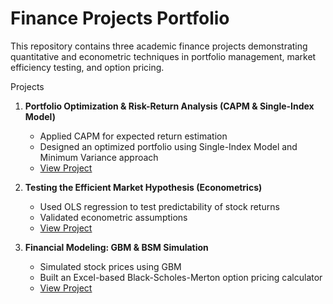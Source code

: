 # Finance Projects Portfolio

This repository contains three academic finance projects demonstrating quantitative and econometric techniques in portfolio management, market efficiency testing, and option pricing.

Projects

1. **Portfolio Optimization & Risk-Return Analysis (CAPM & Single-Index Model)**
   - Applied CAPM for expected return estimation
   - Designed an optimized portfolio using Single-Index Model and Minimum Variance approach
   - [View Project](https://github.com/srishti-k27/Academic-Project/tree/7139d868ce05e9e45bf13c652c093b2510666c19/Portfolio%20Optimization%20and%20Risk-Return%20Analysis%20Using%20CAPM%20%26%20Single-Index%20Model)


2. **Testing the Efficient Market Hypothesis (Econometrics)**
   - Used OLS regression to test predictability of stock returns
   - Validated econometric assumptions
   - [View Project](https://github.com/srishti-k27/Academic-Project/tree/7139d868ce05e9e45bf13c652c093b2510666c19/Testing%20the%20Efficient%20Market%20Hypothesis%20(EMH)%20through%20Econometrical%20Analysis)

3. **Financial Modeling: GBM & BSM Simulation**
   - Simulated stock prices using GBM
   - Built an Excel-based Black-Scholes-Merton option pricing calculator
   - [View Project](GBM-BSM-Financial-Modeling)

